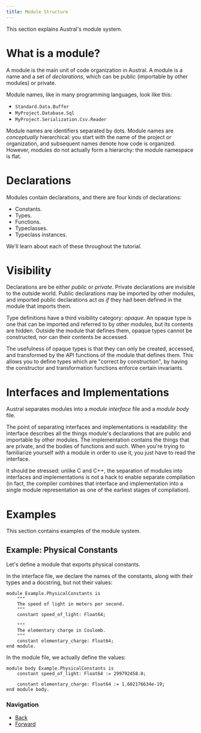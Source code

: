 ```yaml
---
title: Module Structure
---
```


This section explains Austral's module system.

# What is a module?

A module is the main unit of code organization in Austral. A module is a name
and a set of _declarations_, which can be public (importable by other modules)
or private.

Module names, like in many programming languages, look like this:

- `Standard.Data.Buffer`
- `MyProject.Database.Sql`
- `MyProject.Serialization.Csv.Reader`

Module names are identifiers separated by dots. Module names are _conceptually_
hierarchical: you start with the name of the project or organization, and
subsequent names denote how code is organized. However, modules do not actually
form a hierarchy: the module namespace is flat.

# Declarations

Modules contain declarations, and there are four kinds of declarations:

- Constants.
- Types.
- Functions.
- Typeclasses.
- Typeclass instances.

We'll learn about each of these throughout the tutorial.

# Visibility

Declarations are be either _public_ or _private_. Private declarations are
invisible to the outside world. Public declarations may be imported by other
modules, and imported public declarations act _as if_ they had been defined in
the module that imports them.

Type definitions have a third visibility category: _opaque_. An opaque type is
one that can be imported and referred to by other modules, but its contents are
hidden. Outside the module that defines them, opaque types cannot be
constructed, nor can their contents be accessed.

The usefulness of opaque types is that they can only be created, accessed, and
transformed by the API functions of the module that defines them. This allows
you to define types which are "correct by construction", by having the
constructor and transformation functions enforce certain invariants.

# Interfaces and Implementations

Austral separates modules into a _module interface_ file and a _module body_
file.

The point of separating interfaces and implementations is readability: the
interface describes all the things module's declarations that are public and
importable by other modules. The implementation contains the things that are
private, and the bodies of functions and such. When you're trying to familiarize
yourself with a module in order to use it, you just have to read the
interface.

It should be stressed: unlike C and C++, the separation of modules into
interfaces and implementations is not a hack to enable separate compilation (in
fact, the compiler combines that interface and implementation into a single
module representation as one of the earliest stages of compilation).

# Examples

This section contains examples of the module system.

## Example: Physical Constants

Let's define a module that exports physical constants.

In the interface file, we declare the names of the constants, along with their
types and a docstring, but not their values:

```austral
module Example.PhysicalConstants is
    """
    The speed of light in meters per second.
    """
    constant speed_of_light: Float64;

    """
    The elementary charge in Coulomb.
    """
    constant elementary_charge: Float64;
end module.
```

In the module file, we actually define the values:

```austral
module body Example.PhysicalConstants is
    constant speed_of_light: Float64 := 299792458.0;

    constant elementary_charge: Float64 := 1.602176634e-19;
end module body.
```

### Navigation

- [Back](/tutorial/hello-world)
- [Forward](/tutorial/basic-types)

